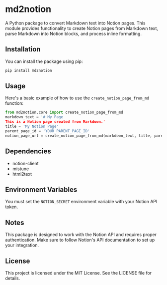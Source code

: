 
# md2notion

A Python package to convert Markdown text into Notion pages. This module provides functionality to create Notion pages from Markdown text, parse Markdown into Notion blocks, and process inline formatting.

## Installation

You can install the package using pip:

```bash
pip install md2notion
```

## Usage

Here's a basic example of how to use the `create_notion_page_from_md` function:

```python
from md2notion.core import create_notion_page_from_md
markdown_text = '# My Page
This is a Notion page created from Markdown.'
title = 'My Notion Page'
parent_page_id = 'YOUR_PARENT_PAGE_ID'
notion_page_url = create_notion_page_from_md(markdown_text, title, parent_page_id)
```

## Dependencies

- notion-client
- mistune
- html2text

## Environment Variables

You must set the `NOTION_SECRET` environment variable with your Notion API token.

## Notes

This package is designed to work with the Notion API and requires proper authentication. Make sure to follow Notion's API documentation to set up your integration.

## License

This project is licensed under the MIT License. See the LICENSE file for details.
